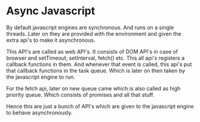 # Async Javascript

By default javascript engines are synchronous. And runs on a single threads. Later on they are provided with the environment and given the extra api's to make it asynchronous.

This API's are called as web API's. It consists of DOM API's in case of browser and setTimeout, setInterval, fetch() etc. This all api's registers a callback functions in them. And whenever that event is called, this api's put that callback functions in the task queue. Which is later on then taken by the javascript engine to run.

For the fetch api, later on new queue came which is also called as high priority queue. Which consists of promises and all that stuff.

Hence this are just a bunch of API's which are given to the javascript engine to behave asynchronously.